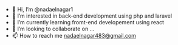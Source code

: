 - 👋 Hi, I’m @nadaelnagar1
- 👀 I’m interested in back-end development using php and laravel
- 🌱 I’m currently learning fromt-end developement using  react
- 💞️ I’m looking to collaborate on ...
- 📫 How to reach me nadaelnagar483@gmail.com

<!---
nadaelnagar1/nadaelnagar1 is a ✨ special ✨ repository because its `README.md` (this file) appears on your GitHub profile.
You can click the Preview link to take a look at your changes.
--->
